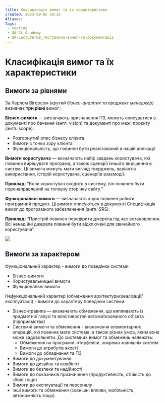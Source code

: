 ```yaml
---
title: Класифікація вимог та їх характеристики
created: 2023-09-06 19:35
Aliases:
Tags: 
 - testing
 - QA-DL-Academy
 - QA-Lecture-08_Тестування-вимог-та-документації
---
```

# **Класифікація вимог та їх характеристики**

## Вимоги за рівнями 

За Карлом Вігерсом (_крутий бізнес-аналітик та проджект менеджер)_ визначає **три рівні** вимог : 

**Бізнес-вимоги** — визначають призначення ПЗ, можуть описуватися в документі про бачення (англ. vision) та документі про межі проєкту (англ. scope).
* Розгорнутий опис бізнесу клієнта
* Вимоги з точки зору клієнта
* Функціональність, що повинен бути реалізований в нашій аплікації

**Вимоги користувача** — визначають набір завдань користувача, які повинна вирішувати програма, а також сценарії їхнього вирішення в системі. Ці вимоги можуть мати вигляд тверджень, варіантів використання, історій користувача, сценаріїв взаємодії.

**Приклад:** “Коли користувач входить в систему, він повинен бути перенаправлений на головну сторінку сайту.”

**Функціональні вимоги** — визначають «що» повинен робити програмний продукт. Ці вимоги описуються в документі Специфікація вимог до програмного забезпечення (англ. SRS).

**Приклад:** “Пристрій повинен перевірити джерела під час встановлення. Всі ненадійні  джерела повинні бути відключені для звичайного користувача”.

**![](https://lh4.googleusercontent.com/GHJjURUPrPNs5mJZTxi9CVPN-rltN6oIdAqxl4p-f4YX0d8QfIyNCsuZ4XoMvSwvR7nr_OZWl6MG1uw38P1ezRhBtC0c8cxAGy5n2Pd6iW6Mq-ar9fW9Mb6aTB6laR71EVJXZsPS5RAEU0Wpxa4wzSE)**

## Вимоги за характером 

Функціональний характер - вимоги до поведінки системи

* Бізнес-вимоги
* Користувальницькі вимоги
* Функціональні вимоги

Нефункціональний характер (обмеження архітектури/реалізації/експлуатації) - вимоги до характеру поведінки системи
* Бізнес-правила — визначають обмеження, що випливають із предметної галузі та властивостей автоматизованого об'єкта (підприємства)
* Системні вимоги та обмеження - визначення елементарних операцій, які повинна мати система, а також різних умов, яким вона може задовольняти. До системних вимог та обмежень належать:
    * Обмеження на програмні інтерфейси, зокрема зовнішніх систем
    * Вимоги до атрибутів якості
    * Вимоги до обладнання та ПЗ
* Вимоги до документування
* Вимоги до дизайну та юзабіліті
* Вимоги до безпеки та надійності
* Вимоги до показників призначення (продуктивність, стійкість до збоїв тощо)
* Вимоги до експлуатації та персоналу
* Інші вимоги та обмеження (зовнішні впливи, мобільність, автономність тощо).